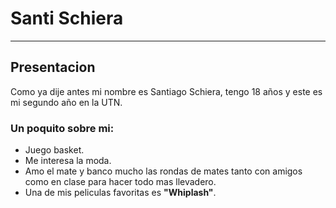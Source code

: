 # Santi Schiera
___
## Presentacion
Como ya dije antes mi nombre es Santiago Schiera, tengo 18 años y este es mi segundo año en la UTN.
### Un poquito sobre mi:
- Juego basket.
- Me interesa la moda.
- Amo el mate y banco mucho las rondas de mates tanto con amigos como en clase para hacer todo mas llevadero.
- Una de mis peliculas favoritas es **"Whiplash"**.

